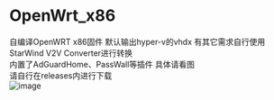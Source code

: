 # OpenWrt_x86
自编译OpenWRT x86固件 默认输出hyper-v的vhdx 有其它需求自行使用StarWind V2V Converter进行转换  
内置了AdGuardHome、PassWall等插件 具体请看图  
请自行在releases内进行下载  
![image](https://user-images.githubusercontent.com/51043917/128624658-38c1cac9-62a8-45f2-8268-33f9a469b214.png)
